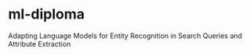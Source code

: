 # ml-diploma
Adapting Language Models for Entity Recognition in Search Queries and Attribute Extraction
